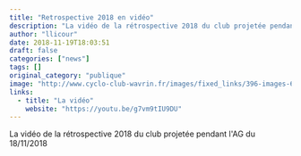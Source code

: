 ```yaml
---
title: "Retrospective 2018 en vidéo"
description: "La vidéo de la rétrospective 2018 du club projetée pendant l'AG du 18/11/2018"
author: "llicour"
date: 2018-11-19T18:03:51
draft: false
categories: ["news"]
tags: []
original_category: "publique"
image: "http://www.cyclo-club-wavrin.fr/images/fixed_links/396-images-6e4f2c61-w2650-h1334-no.jpg"
links:
  - title: "La vidéo"
    website: "https://youtu.be/g7vm9tIU9DU"
---
```


La vidéo de la rétrospective 2018 du club projetée pendant l'AG du 18/11/2018

<!--more-->

&nbsp;